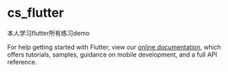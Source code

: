 # cs_flutter

本人学习flutter所有练习demo





For help getting started with Flutter, view our
[online documentation](https://flutter.dev/docs), which offers tutorials,
samples, guidance on mobile development, and a full API reference.
